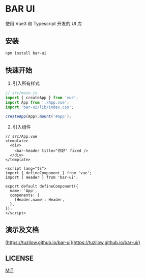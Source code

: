 # BAR UI

使用 Vue3 和 Typescript 开发的 UI 库

## 安装

```bash
npm install bar-ui
```

## 快速开始

1. 引入所有样式

```js
// src/main.js
import { createApp } from 'vue';
import App from './App.vue';
import 'bar-ui/lib/index.css';

createApp(App).mount('#app');
```

2. 引入组件

```vue
// src/App.vue
<template>
  <div>
    <bar-header title="你好" fixed />
  </div>
</template>

<script lang="ts">
import { defineComponent } from 'vue';
import { Header } from 'bar-ui';

export default defineComponent({
  name: 'App',
  components: {
    [Header.name]: Header,
  },
});
</script>
```

## 演示及文档

[https://tuzilow.github.io/bar-ui](https://tuzilow.github.io/bar-ui/)

## LICENSE

[MIT](https://github.com/Tuzilow/bar-ui/blob/main/LICENSE)
